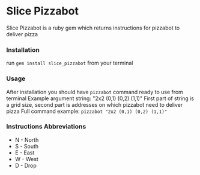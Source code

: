 # Slice Pizzabot
Slice Pizzabot is a ruby gem which returns instructions for pizzabot to deliver pizza
### Installation
run `gem install slice_pizzabot` from your terminal
### Usage
After installation you should have `pizzabot` command ready to use from terminal
Example argument string: "2x2 (0,1) (0,2) (1,1)"
First part of string is a grid size, second part is addresses on which pizzabot need to deliver pizza
Full command example: `pizzabot "2x2 (0,1) (0,2) (1,1)"`
### Instructions Abbreviations
* N - North
* S - South
* E - East
* W - West
* D - Drop
